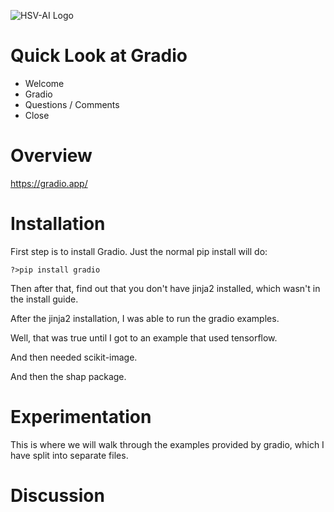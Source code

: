 ![HSV-AI Logo](https://hsv.ai/wp-content/uploads/2022/03/logo_v11_2022.png)

# Quick Look at Gradio

- Welcome
- Gradio
- Questions / Comments
- Close

# Overview

https://gradio.app/

# Installation

First step is to install Gradio. Just the normal pip install will do:

```
?>pip install gradio
```

Then after that, find out that you don't have jinja2 installed, which wasn't in the install guide.

After the jinja2 installation, I was able to run the gradio examples.

Well, that was true until I got to an example that used tensorflow.

And then needed scikit-image.

And then the shap package.

# Experimentation

This is where we will walk through the examples provided by gradio, which I have split into separate files.

# Discussion


